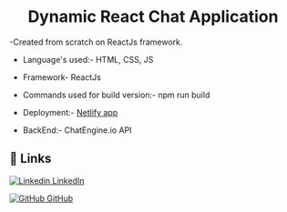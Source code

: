 
<h1 align="center">Dynamic React Chat Application</h1>
-Created from scratch on ReactJs framework.

- Language's used:- HTML, CSS, JS

- Framework- ReactJs 

- Commands used for build version:- npm run build 

- Deployment:- [Netlify app](https://niks-chatapp-abf3b3.netlify.app)

- BackEnd:- ChatEngine.io API 


## 🔗 Links
[![Linkedin](https://i.stack.imgur.com/gVE0j.png) LinkedIn](https://www.linkedin.com/in/nikhil-soni-435b13217/)

[![GitHub](https://i.stack.imgur.com/tskMh.png) GitHub](https://github.com/salvador001)


